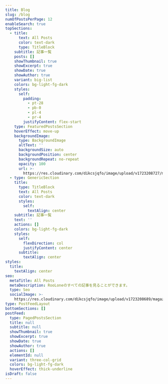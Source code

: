 ```yaml
---
title: Blog
slug: /blog
numOfPostsPerPage: 12
enableSearch: true
topSections:
  - title:
      text: All Posts
      color: text-dark
      type: TitleBlock
    subtitle: 記事一覧
    posts: []
    showThumbnail: true
    showExcerpt: true
    showDate: true
    showAuthor: true
    variant: big-list
    colors: bg-light-fg-dark
    styles:
      self:
        padding:
          - pt-28
          - pb-0
          - pl-4
          - pr-4
        justifyContent: flex-start
    type: FeaturedPostsSection
    hoverEffect: move-up
    backgroundImage:
      type: BackgroundImage
      altText: ''
      backgroundSize: auto
      backgroundPosition: center
      backgroundRepeat: no-repeat
      opacity: 100
      url: >-
        https://res.cloudinary.com/dikcsjqfo/image/upload/v1723208727/magazine_background_kibsht.svg
  - type: GenericSection
    title:
      type: TitleBlock
      text: All Posts
      color: text-dark
      styles:
        self:
          textAlign: center
    subtitle: 記事一覧
    text: ''
    actions: []
    colors: bg-light-fg-dark
    styles:
      self:
        flexDirection: col
        justifyContent: center
      subtitle:
        textAlign: center
styles:
  title:
    textAlign: center
seo:
  metaTitle: All Posts
  metaDescription: RooLoneのすべての記事を見ることができます。
  type: Seo
  socialImage: >-
    https://res.cloudinary.com/dikcsjqfo/image/upload/v1723208689/magazine_thumbnail_cmafx9.svg
type: PostFeedLayout
bottomSections: []
postFeed:
  type: PagedPostsSection
  title: null
  subtitle: null
  showThumbnail: true
  showExcerpt: true
  showDate: true
  showAuthor: true
  actions: []
  elementId: null
  variant: three-col-grid
  colors: bg-light-fg-dark
  hoverEffect: thick-underline
isDraft: false
---
```

